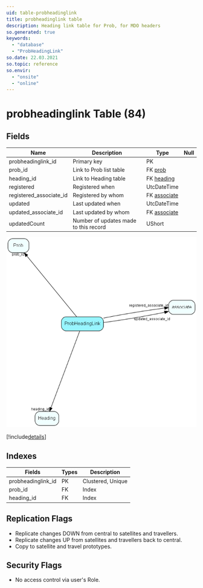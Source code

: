 ```yaml
---
uid: table-probheadinglink
title: probheadinglink table
description: Heading link table for Prob, for MDO headers
so.generated: true
keywords:
  - "database"
  - "ProbHeadingLink"
so.date: 22.03.2021
so.topic: reference
so.envir:
  - "onsite"
  - "online"
---
```


# probheadinglink Table (84)

## Fields

| Name | Description | Type | Null |
|------|-------------|------|:----:|
|probheadinglink\_id|Primary key|PK| |
|prob\_id|Link to Prob list table|FK [prob](prob.md)| |
|heading\_id|Link to Heading table|FK [heading](heading.md)| |
|registered|Registered when|UtcDateTime| |
|registered\_associate\_id|Registered by whom|FK [associate](associate.md)| |
|updated|Last updated when|UtcDateTime| |
|updated\_associate\_id|Last updated by whom|FK [associate](associate.md)| |
|updatedCount|Number of updates made to this record|UShort| |


![ProbHeadingLink table relationship diagram](./media/ProbHeadingLink.png)

[!include[details](./includes/ProbHeadingLink.md)]

## Indexes

| Fields | Types | Description |
|--------|-------|-------------|
|probheadinglink\_id |PK |Clustered, Unique |
|prob\_id |FK |Index |
|heading\_id |FK |Index |

## Replication Flags

* Replicate changes DOWN from central to satellites and travellers.
* Replicate changes UP from satellites and travellers back to central.
* Copy to satellite and travel prototypes.

## Security Flags

* No access control via user's Role.

